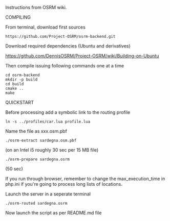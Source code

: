 Instructions from OSRM wiki.

COMPILING

From terminal, download first sources

```
https://github.com/Project-OSRM/osrm-backend.git
```

Download required dependencies (Ubuntu and derivatives)

https://github.com/DennisOSRM/Project-OSRM/wiki/Building-on-Ubuntu

Then compile issuing following commands one at a time

```
cd osrm-backend
mkdir -p build
cd build
cmake ..
make
```


QUICKSTART

Before processing add a symbolic link to the routing profile

```
ln -s ../profiles/car.lua profile.lua
```
Name the file as xxx.osm.pbf
```
./osrm-extract sardegna.osm.pbf
```
(on an Intel i5 roughly 30 sec per 15 MB file)

```
./osrm-prepare sardegna.osrm
```
(50 sec)

If you run through browser, remember to change the max_execution_time in php.ini if you're going to process long lists of locations.

Launch the server in a seperate terminal 

```
./osrm-routed sardegna.osrm
```

Now launch the script as per README.md file
